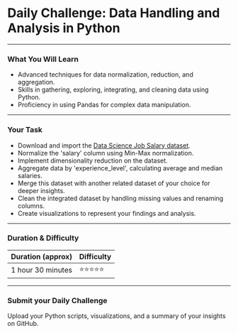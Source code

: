 # Daily Challenge: Data Handling and Analysis in Python
---
### What You Will Learn 
- Advanced techniques for data normalization, reduction, and aggregation.
- Skills in gathering, exploring, integrating, and cleaning data using Python.
- Proficiency in using Pandas for complex data manipulation.

---
### Your Task
- Download and import the [Data Science Job Salary dataset](https://www.kaggle.com/datasets/milanvaddoriya/data-science-job-salary).
- Normalize the 'salary' column using Min-Max normalization.
- Implement dimensionality reduction on the dataset.
- Aggregate data by 'experience_level', calculating average and median salaries.
- Merge this dataset with another related dataset of your choice for deeper insights.
- Clean the integrated dataset by handling missing values and renaming columns.
- Create visualizations to represent your findings and analysis.

---
### Duration & Difficulty
| Duration (approx)    | Difficulty    |
|----------------------|---------------|
| 1 hour 30 minutes    |     ⭐⭐⭐⭐⭐    |

---
### Submit your Daily Challenge 
Upload your Python scripts, visualizations, and a summary of your insights on GitHub.
